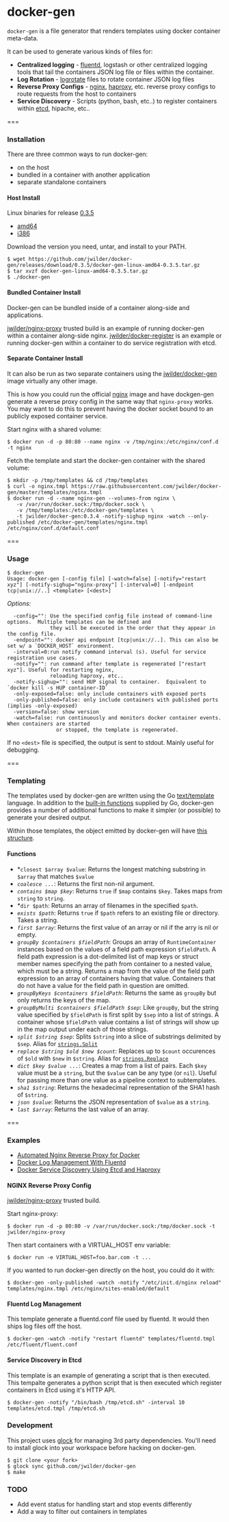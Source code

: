 docker-gen
=====

`docker-gen` is a file generator that renders templates using docker container meta-data.

It can be used to generate various kinds of files for:

 * **Centralized logging** - [fluentd](https://github.com/jwilder/docker-gen/blob/master/templates/fluentd.conf.tmpl), logstash or other centralized logging tools that tail the containers JSON log file or files within the container.
 * **Log Rotation** - [logrotate](https://github.com/jwilder/docker-gen/blob/master/templates/logrotate.tmpl) files to rotate container JSON log files
 * **Reverse Proxy Configs** - [nginx](https://github.com/jwilder/docker-gen/blob/master/templates/nginx.tmpl), [haproxy](https://github.com/jwilder/docker-discover), etc. reverse proxy configs to route requests from the host to containers
 * **Service Discovery** - Scripts (python, bash, etc..) to register containers within [etcd](https://github.com/jwilder/docker-register), hipache, etc..

===

### Installation

There are three common ways to run docker-gen:
* on the host
* bundled in a container with another application
* separate standalone containers

#### Host Install

Linux binaries for release [0.3.5](https://github.com/jwilder/docker-gen/releases)

* [amd64](https://github.com/jwilder/docker-gen/releases/download/0.3.5/docker-gen-linux-amd64-0.3.5.tar.gz)
* [i386](https://github.com/jwilder/docker-gen/releases/download/0.3.5/docker-gen-linux-i386-0.3.5.tar.gz)

Download the version you need, untar, and install to your PATH.

```
$ wget https://github.com/jwilder/docker-gen/releases/download/0.3.5/docker-gen-linux-amd64-0.3.5.tar.gz
$ tar xvzf docker-gen-linux-amd64-0.3.5.tar.gz
$ ./docker-gen
```

#### Bundled Container Install

Docker-gen can be bundled inside of a container along-side and applications.

[jwilder/nginx-proxy](https://index.docker.io/u/jwilder/nginx-proxy/) trusted build is an example of
running docker-gen within a container along-side nginx.
[jwilder/docker-register](https://github.com/jwilder/docker-register) is an example or running
docker-gen within a container to do service registration with etcd.

#### Separate Container Install

It can also be run as two separate containers using the [jwilder/docker-gen](https://index.docker.io/u/jwilder/docker-gen/)
image virtually any other image.

This is how you could run the official [nginx](https://registry.hub.docker.com/_/nginx/) image and
have dockgen-gen generate a reverse proxy config in the same way that `nginx-proxy` works.  You may want to do
this to prevent having the docker socket bound to an publicly exposed container service.

Start nginx with a shared volume:

```
$ docker run -d -p 80:80 --name nginx -v /tmp/nginx:/etc/nginx/conf.d -t nginx
```

Fetch the template and start the docker-gen container with the shared volume:
```
$ mkdir -p /tmp/templates && cd /tmp/templates
$ curl -o nginx.tmpl https://raw.githubusercontent.com/jwilder/docker-gen/master/templates/nginx.tmpl
$ docker run -d --name nginx-gen --volumes-from nginx \
   -v /var/run/docker.sock:/tmp/docker.sock \
   -v /tmp/templates:/etc/docker-gen/templates \
   -t jwilder/docker-gen:0.3.4 -notify-sighup nginx -watch --only-published /etc/docker-gen/templates/nginx.tmpl /etc/nginx/conf.d/default.conf
```

===

### Usage
```
$ docker-gen
Usage: docker-gen [-config file] [-watch=false] [-notify="restart xyz"] [-notify-sighup="nginx-proxy"] [-interval=0] [-endpoint tcp|unix://..] <template> [<dest>]
```

*Options:*

```
  -config="": Use the specified config file instead of command-line options.  Multiple templates can be defined and
              they will be executed in the order that they appear in the config file.
  -endpoint="": docker api endpoint [tcp|unix://..]. This can also be set w/ a `DOCKER_HOST` environment.
  -interval=0:run notify command interval (s). Useful for service registration use cases.
  -notify="": run command after template is regenerated ["restart xyz"]. Useful for restarting nginx,
              reloading haproxy, etc..
  -notify-sighup="": send HUP signal to container.  Equivalent to `docker kill -s HUP container-ID`
  -only-exposed=false: only include containers with exposed ports
  -only-published=false: only include containers with published ports (implies -only-exposed)
  -version=false: show version
  -watch=false: run continuously and monitors docker container events.  When containers are started
                or stopped, the template is regenerated.
```

If no `<dest>` file is specified, the output is sent to stdout.  Mainly useful for debugging.

===

### Templating

The templates used by docker-gen are written using the Go [text/template](http://golang.org/pkg/text/template/) language. In addition to the [built-in functions](http://golang.org/pkg/text/template/#hdr-Functions) supplied by Go, docker-gen provides a number of additional functions to make it simpler (or possible) to generate your desired output.

Within those templates, the object emitted by docker-gen will have [this structure](https://github.com/jwilder/docker-gen/wiki/Docker-Gen-Emit-Structure).

#### Functions

* *`closest $array $value`: Returns the longest matching substring in `$array` that matches `$value`
* *`coalesce ...`*: Returns the first non-nil argument.
* *`contains $map $key`*: Returns `true` if `$map` contains `$key`. Takes maps from `string` to `string`.
* *`dir $path`: Returns an array of filenames in the specified `$path`.
* *`exists $path`*: Returns `true` if `$path` refers to an existing file or directory. Takes a string.
* *`first $array`*: Returns the first value of an array or nil if the arry is nil or empty.
* *`groupBy $containers $fieldPath`*: Groups an array of `RuntimeContainer` instances based on the values of a field path expression `$fieldPath`. A field path expression is a dot-delimited list of map keys or struct member names specifying the path from container to a nested value, which must be a string. Returns a map from the value of the field path expression to an array of containers having that value. Containers that do not have a value for the field path in question are omitted.
* *`groupByKeys $containers $fieldPath`*: Returns the same as `groupBy` but only returns the keys of the map.
* *`groupByMulti $containers $fieldPath $sep`*: Like `groupBy`, but the string value specified by `$fieldPath` is first split by `$sep` into a list of strings. A container whose `$fieldPath` value contains a list of strings will show up in the map output under each of those strings.
* *`split $string $sep`*: Splits `$string` into a slice of substrings delimited by `$sep`. Alias for [`strings.Split`](http://golang.org/pkg/strings/#Split)
* *`replace $string $old $new $count`*: Replaces up to `$count` occurences of `$old` with `$new` in `$string`. Alias for [`strings.Replace`](http://golang.org/pkg/strings/#Replace)
* *`dict $key $value ...`*: Creates a map from a list of pairs. Each `$key` value must be a `string`, but the `$value` can be any type (or `nil`). Useful for passing more than one value as a pipeline context to subtemplates.
* *`sha1 $string`*: Returns the hexadecimal representation of the SHA1 hash of `$string`.
* *`json $value`*: Returns the JSON representation of `$value` as a `string`.
* *`last $array`*: Returns the last value of an array.

===

### Examples

* [Automated Nginx Reverse Proxy for Docker](http://jasonwilder.com/blog/2014/03/25/automated-nginx-reverse-proxy-for-docker/)
* [Docker Log Management With Fluentd](http://jasonwilder.com/blog/2014/03/17/docker-log-management-using-fluentd/)
* [Docker Service Discovery Using Etcd and Haproxy](http://jasonwilder.com/blog/2014/07/15/docker-service-discovery/)

#### NGINX Reverse Proxy Config

[jwilder/nginx-proxy](https://index.docker.io/u/jwilder/nginx-proxy/) trusted build.

Start nginx-proxy:

```
$ docker run -d -p 80:80 -v /var/run/docker.sock:/tmp/docker.sock -t jwilder/nginx-proxy
```

Then start containers with a VIRTUAL_HOST env variable:

```
$ docker run -e VIRTUAL_HOST=foo.bar.com -t ...
```

If you wanted to run docker-gen directly on the host, you could do it with:

```
$ docker-gen -only-published -watch -notify "/etc/init.d/nginx reload" templates/nginx.tmpl /etc/nginx/sites-enabled/default
```

#### Fluentd Log Management

This template generate a fluentd.conf file used by fluentd.  It would then ships log files off
the host.

```
$ docker-gen -watch -notify "restart fluentd" templates/fluentd.tmpl /etc/fluent/fluent.conf
```

#### Service Discovery in Etcd


This template is an example of generating a script that is then executed.  This tempalte generates
a python script that is then executed which register containers in Etcd using it's HTTP API.

```
$ docker-gen -notify "/bin/bash /tmp/etcd.sh" -interval 10 templates/etcd.tmpl /tmp/etcd.sh
```


### Development

This project uses [glock](https://github.com/robfig/glock) for managing 3rd party dependencies.
You'll need to install glock into your workspace before hacking on docker-gen.

```
$ git clone <your fork>
$ glock sync github.com/jwilder/docker-gen
$ make
```

### TODO

 * Add event status for handling start and stop events differently
 * Add a way to filter out containers in templates
